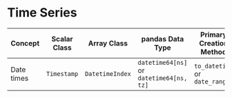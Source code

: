 # Time Series





| Concept    | Scalar Class | Array Class     | pandas Data Type                         | Primary Creation Method       |
| ---------- | ------------ | --------------- | ---------------------------------------- | ----------------------------- |
| Date times | `Timestamp`  | `DatetimeIndex` | `datetime64[ns]` or `datetime64[ns, tz]` | `to_datetime` or `date_range` |